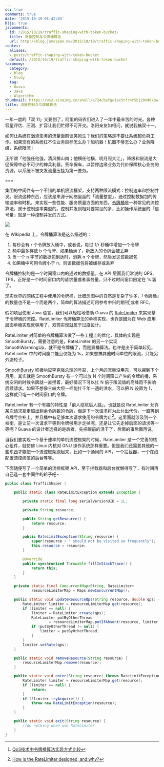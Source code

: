 ```yaml
---
cc: true
comments: true
date: '2015-10-19 01:42:03'
hljs: true
jscomments:
  id: /2015/10/19/traffic-shaping-with-token-bucket/
  title: 流量控制与令牌桶算法
  url: http://blog.jamespan.me/2015/10/19/traffic-shaping-with-token-bucket/
routes:
  aliases:
  - posts/traffic-shaping-with-token-bucket
  default: /2015/10/19/traffic-shaping-with-token-bucket
taxonomy:
  category:
  - blog
  - Study
  tag:
  - Guava
  - Java
  - Algorithm
thumbnail: https://ws2.sinaimg.cn/small/e724cbefgw1ex5tfr4r5bj20n90k8wfz.jpg
title: 流量控制与令牌桶算法
---
```


一年一度的「双 11」又要到了，阿里的码农们进入了一年中最辛苦的时光。各种容量评估、压测、扩容让我们忙得不可开交。洛阳亲友如相问，就说我搞双十一。

如何让系统在汹涌澎湃的流量面前谈笑风生？我们的策略是不要让系统超负荷工作。如果现有的系统扛不住业务目标怎么办？加机器！机器不够怎么办？业务降级，系统限流！

正所谓「他强任他强，清风拂山岗；他横任他横，明月照大江」，降级和限流是大促保障中必不可少的神兵利器，丢卒保车，以暂停边缘业务为代价保障核心业务的资源，以系统不被突发流量压挂为第一要务。

===

集团的中间件有一个不错的单机限流框架，支持两种限流模式：控制速率和控制并发。限流这种东西，应该是来源于网络里面的「流量整型」，通过控制数据包的传输速率和时机，来实现一些性能、服务质量方面的东西。[令牌桶][2]是一种常见的流控算法，属于控制速率类型的。控制并发则相对要常见的多，比如操作系统里的「信号量」就是一种控制并发的方式。

![](https://ws4.sinaimg.cn/large/e724cbefgw1ex4rw20h6bg20dy08mmwy.gif)

在 Wikipedia 上，令牌桶算法是这么描述的：

1. 每秒会有 r 个令牌放入桶中，或者说，每过 1/r 秒桶中增加一个令牌
2. 桶中最多存放 b 个令牌，如果桶满了，新放入的令牌会被丢弃
3. 当一个 n 字节的数据包到达时，消耗 n 个令牌，然后发送该数据包
4. 如果桶中可用令牌小于 n，则该数据包将被缓存或丢弃

令牌桶控制的是一个时间窗口内的通过的数据量，在 API 层面我们常说的 QPS、TPS，正好是一个时间窗口内的请求量或者事务量，只不过时间窗口限定在 1s 罢了。

现实世界的网络工程中使用的令牌桶，比概念图中的自然是复杂了许多，「令牌桶」的数量也不是一个而是两个，简单的算法描述可用参考中兴的期刊[^1]或者 RFC。

[^1]: [QoS技术中令牌桶算法实现方式比较][1]

假如项目使用 Java 语言，我们可以轻松地借助 Guava 的 [RateLimiter][3] 来实现基于令牌桶的流控。RateLimiter 令牌桶算法的单桶实现，也许是因为在 Web 应用层面单桶实现就够用了，双筒实现就属于过度设计。

RateLimiter 对简单的令牌桶算法做了一些工程上的优化，具体的实现是 SmoothBursty。需要注意的是，RateLimiter 的另一个实现 SmoothWarmingUp，就不是令牌桶了，而是漏桶算法。也许是出于简单起见，RateLimiter 中的时间窗口能且仅能为 1s，如果想搞其他时间单位的限流，只能另外造轮子。

[SmoothBursty][4] 积极响应李克强总理的号召，上个月的流量没用完，可以挪到下个月用。其实就是 SmoothBursty 有一个可以放 N 个时间窗口产生的令牌的桶，系统空闲的时候令牌就一直攒着，最好情况下可以扛 N 倍于限流值的高峰而不影响后续请求。如果不想像三峡大坝一样能扛千年一遇的洪水，可以把 N 设置为 1，这样就只屯一个时间窗口的令牌。

RateLimiter 有一个有趣的特性是「前人挖坑后人跳」，也就是说 RateLimiter 允许某次请求拿走超出剩余令牌数的令牌，但是下一次请求将为此付出代价，一直等到令牌亏空补上，并且桶中有足够本次请求使用的令牌为止[^2]。这里面就涉及到一个权衡，是让前一次请求干等到令牌够用才走掉呢，还是让它先走掉后面的请求等一等呢？Guava 的设计者选择的是后者，先把眼前的活干了，后面的事后面再说。

[^2]: [How is the RateLimiter designed, and why?][5]

当我们要实现一个基于速率的单机流控框架的时候，RateLimiter 是一个完善的核心组件，就仿佛 Linux 内核对 GNU 操作系统那样重要。但是我们还需要其他的一些东西才能把一个流控框架跑起来，比如一个通用的 API，一个拦截器，一个在线配置流控阈值的后台等等。

下面随便写了一个简单的流控框架 API，至于拦截器和后台就懒得写了，有时间再自己造一套中间件的轮子吧~

```java
public class TrafficShaper {

    public static class RateLimitException extends Exception {

        private static final long serialVersionUID = 1L;

        private String resource;

        public String getResource() {
            return resource;
        }

        public RateLimitException(String resource) {
            super(resource + " should not be visited so frequently");
            this.resource = resource;
        }

        @Override
        public synchronized Throwable fillInStackTrace() {
            return this;
        }
    }

    private static final ConcurrentMap<String, RateLimiter>
            resourceLimiterMap = Maps.newConcurrentMap();

    public static void updateResourceQps(String resource, double qps) {
        RateLimiter limiter = resourceLimiterMap.get(resource);
        if (limiter == null) {
            limiter = RateLimiter.create(qps);
            RateLimiter putByOtherThread
                    = resourceLimiterMap.putIfAbsent(resource, limiter);
            if (putByOtherThread != null) {
                limiter = putByOtherThread;
            }
        }
        limiter.setRate(qps);
    }

    public static void removeResource(String resource) {
        resourceLimiterMap.remove(resource);
    }

    public static void enter(String resource) throws RateLimitException {
        RateLimiter limiter = resourceLimiterMap.get(resource);
        if (limiter == null) {
            return;
        }
        if (!limiter.tryAcquire()) {
            throw new RateLimitException(resource);
        }
    }

    public static void exit(String resource) {
        //do nothing when use RateLimiter
    }
}
```

[1]: http://www.zte.com.cn/cndata/magazine/zte_communications/2007/3/magazine/200706/t20070628_150663.html
[2]: https://en.wikipedia.org/wiki/Token_bucket
[3]: https://github.com/google/guava/blob/v18.0/guava/src/com/google/common/util/concurrent/RateLimiter.java
[4]: https://github.com/google/guava/blob/v18.0/guava/src/com/google/common/util/concurrent/SmoothRateLimiter.java#L280:L307
[5]: https://github.com/google/guava/blob/v18.0/guava/src/com/google/common/util/concurrent/SmoothRateLimiter.java#L124:L130